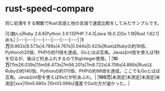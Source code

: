 # rust-speed-compare
同じ処理をする関数でRust言語と他の言語で速度比較をしてみたサンプルです。


|引数n,x|Ruby 2.6.8|Python 3.9.13|PHP 7.4.3|Java 18.0.2|Go 1.18|Rust 1.62.1|めも|
|:---|:---|:---|:---|:---|:---|:---|
|**1万**|6.862s|8.573s|4.788s|4.767s|0.544s|0.423s|RustはRubyの約16倍、Pythonの20倍、PHPの約11倍を達成。Goとほぼ互角。Javaはint型を使えば1秒を切るが、後ほど桁あふれするのでBigInteger使用。|
|**10万**|11m26.039s|15m58.473s|7m56.201s|7m8.722s|4.706s|4.866s|RustはRubyの約140倍、Pythonの約170倍、PHPの約98倍を達成。ここでもGoとほぼ互角。Javaはint型を使えば9sだが桁あふれ。|
|**100万**|未測定|未測定|未測定|未測定|xxx|10m5.680s |10m13.068s|僅差でGoの方が速かった。|